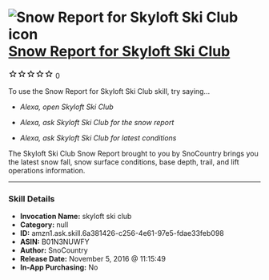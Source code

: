 # &nbsp;<img src="skill_icon" alt="Snow Report for Skyloft Ski Club icon" width="36"> [Snow Report for Skyloft Ski Club](http://alexa.amazon.com/#skills/amzn1.ask.skill.6a381426-c256-4e61-97e5-fdae33feb098)
![0 stars](../../images/ic_star_border_black_18dp_1x.png)![0 stars](../../images/ic_star_border_black_18dp_1x.png)![0 stars](../../images/ic_star_border_black_18dp_1x.png)![0 stars](../../images/ic_star_border_black_18dp_1x.png)![0 stars](../../images/ic_star_border_black_18dp_1x.png) 0

To use the Snow Report for Skyloft Ski Club skill, try saying...

* *Alexa, open Skyloft Ski Club*

* *Alexa, ask Skyloft Ski Club for the snow report*

* *Alexa, ask Skyloft Ski Club for latest conditions*

The Skyloft Ski Club Snow Report brought to you by SnoCountry brings you the latest snow fall, snow surface conditions,  base depth, trail, and lift operations information.

***

### Skill Details

* **Invocation Name:** skyloft ski club
* **Category:** null
* **ID:** amzn1.ask.skill.6a381426-c256-4e61-97e5-fdae33feb098
* **ASIN:** B01N3NUWFY
* **Author:** SnoCountry
* **Release Date:** November 5, 2016 @ 11:15:49
* **In-App Purchasing:** No
